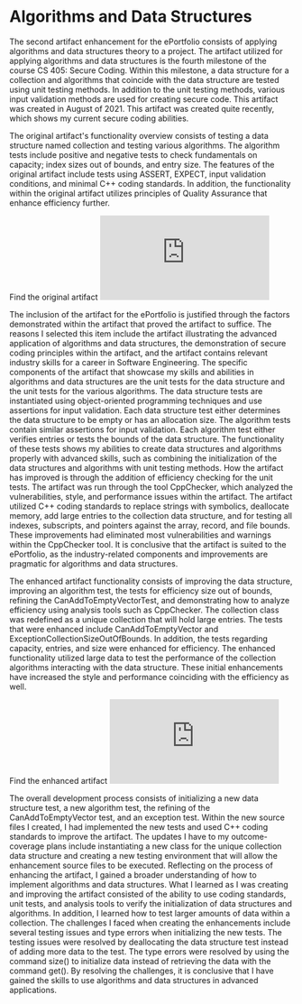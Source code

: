 # Algorithms and Data Structures

The second artifact enhancement for the ePortfolio consists of applying algorithms and data structures theory to a project. The artifact utilized for applying algorithms and data structures is the fourth milestone of the course CS 405: Secure Coding. Within this milestone, a data structure for a collection and algorithms that coincide with the data structure are tested using unit testing methods. In addition to the unit testing methods, various input validation methods are used for creating secure code. This artifact was created in August of 2021. This artifact was created quite recently, which shows my current secure coding abilities.

The original artifact's functionality overview consists of testing a data structure named collection and testing various algorithms. The algorithm tests include positive and negative tests to check fundamentals on capacity; index sizes out of bounds, and entry size. The features of the original artifact include tests using ASSERT, EXPECT, input validation conditions, and minimal C++ coding standards. In addition, the functionality within the original artifact utilizes principles of Quality Assurance that enhance efficiency further. 

Find the original artifact ![here.](https://github.com/GalarianRapidash2345/Enhancement-Two/blob/main/OriginalTest.cpp)


The inclusion of the artifact for the ePortfolio is justified through the factors demonstrated within the artifact that proved the artifact to suffice. The reasons I selected this item include the artifact illustrating the advanced application of algorithms and data structures, the demonstration of secure coding principles within the artifact, and the artifact contains relevant industry skills for a career in Software Engineering. The specific components of the artifact that showcase my skills and abilities in algorithms and data structures are the unit tests for the data structure and the unit tests for the various algorithms. The data structure tests are instantiated using object-oriented programming techniques and use assertions for input validation. Each data structure test either determines the data structure to be empty or has an allocation size. The algorithm tests contain similar assertions for input validation. Each algorithm test either verifies entries or tests the bounds of the data structure. The functionality of these tests shows my abilities to create data structures and algorithms properly with advanced skills, such as combining the initialization of the data structures and algorithms with unit testing methods. How the artifact has improved is through the addition of efficiency checking for the unit tests. The artifact was run through the tool CppChecker, which analyzed the vulnerabilities, style, and performance issues within the artifact. The artifact utilized C++ coding standards to replace strings with symbolics, deallocate memory, add large entries to the collection data structure, and for testing all indexes, subscripts, and pointers against the array, record, and file bounds. These improvements had eliminated most vulnerabilities and warnings within the CppChecker tool. It is conclusive that the artifact is suited to the ePortfolio, as the industry-related components and improvements are pragmatic for algorithms and data structures.

The enhanced artifact functionality consists of improving the data structure, improving an algorithm test, the tests for efficiency size out of bounds, refining the CanAddToEmptyVectorTest, and demonstrating how to analyze efficiency using analysis tools such as CppChecker. The collection class was redefined as a unique collection that will hold large entries. The tests that were enhanced include CanAddToEmptyVector and ExceptionCollectionSizeOutOfBounds. In addition, the tests regarding capacity, entries, and size were enhanced for efficiency. The enhanced functionality utilized large data to test the performance of the collection algorithms interacting with the data structure. These initial enhancements have increased the style and performance coinciding with the efficiency as well. 

Find the enhanced artifact ![here.](https://github.com/GalarianRapidash2345/Enhancement-Two/blob/main/EnhancementTest.cpp)

The overall development process consists of initializing a new data structure test, a new algorithm test, the refining of the CanAddToEmptyVector test, and an exception test. Within the new source files I created, I had implemented the new tests and used C++ coding standards to improve the artifact. The updates I have to my outcome-coverage plans include instantiating a new class for the unique collection data structure and creating a new testing environment that will allow the enhancement source files to be executed. Reflecting on the process of enhancing the artifact, I gained a broader understanding of how to implement algorithms and data structures. What I learned as I was creating and improving the artifact consisted of the ability to use coding standards, unit tests, and analysis tools to verify the initialization of data structures and algorithms. In addition, I learned how to test larger amounts of data within a collection. The challenges I faced when creating the enhancements include several testing issues and type errors when initializing the new tests. The testing issues were resolved by deallocating the data structure test instead of adding more data to the test. The type errors were resolved by using the command size() to initialize data instead of retrieving the data with the command get(). By resolving the challenges, it is conclusive that I have gained the skills to use algorithms and data structures in advanced applications. 

